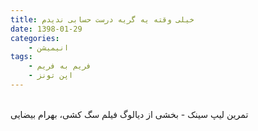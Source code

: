 ```yaml
---
title: خیلی وقته یه گریه درست حسابی ندیدم
date: 1398-01-29
categories:
    - انیمیشن
tags:
    - فریم به فریم
    - اپن تونز
---
```

<br>
تمرین لیپ سینک - بخشی از دیالوگ فیلم سگ کشی، بهرام بیضایی

<div id="36132926189"><script type="text/JavaScript"src="https://www.aparat.com/embed/gRC6I?data[rnddiv]=36132926189&data[responsive]=yes"></script></div>
